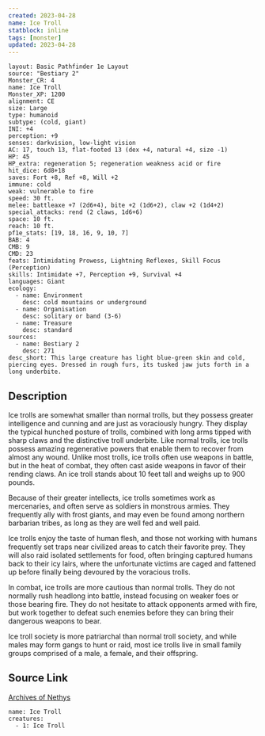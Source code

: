 ```yaml
---
created: 2023-04-28
name: Ice Troll
statblock: inline
tags: [monster]
updated: 2023-04-28
---
```

```statblock
layout: Basic Pathfinder 1e Layout
source: "Bestiary 2"
Monster_CR: 4
name: Ice Troll
Monster_XP: 1200
alignment: CE
size: Large
type: humanoid
subtype: (cold, giant)
INI: +4
perception: +9
senses: darkvision, low-light vision
AC: 17, touch 13, flat-footed 13 (dex +4, natural +4, size -1)
HP: 45
HP_extra: regeneration 5; regeneration weakness acid or fire
hit_dice: 6d8+18
saves: Fort +8, Ref +8, Will +2
immune: cold
weak: vulnerable to fire
speed: 30 ft.
melee: battleaxe +7 (2d6+4), bite +2 (1d6+2), claw +2 (1d4+2)
special_attacks: rend (2 claws, 1d6+6)
space: 10 ft.
reach: 10 ft.
pf1e_stats: [19, 18, 16, 9, 10, 7]
BAB: 4
CMB: 9
CMD: 23
feats: Intimidating Prowess, Lightning Reflexes, Skill Focus (Perception)
skills: Intimidate +7, Perception +9, Survival +4
languages: Giant
ecology:
  - name: Environment
    desc: cold mountains or underground
  - name: Organisation
    desc: solitary or band (3-6)
  - name: Treasure
    desc: standard
sources:
  - name: Bestiary 2
    desc: 271
desc_short: This large creature has light blue-green skin and cold, piercing eyes. Dressed in rough furs, its tusked jaw juts forth in a long underbite.
```
## Description
Ice trolls are somewhat smaller than normal trolls, but they possess greater intelligence and cunning and are just as voraciously hungry. They display the typical hunched posture of trolls, combined with long arms tipped with sharp claws and the distinctive troll underbite. Like normal trolls, ice trolls possess amazing regenerative powers that enable them to recover from almost any wound. Unlike most trolls, ice trolls often use weapons in battle, but in the heat of combat, they often cast aside weapons in favor of their rending claws. An ice troll stands about 10 feet tall and weighs up to 900 pounds.

Because of their greater intellects, ice trolls sometimes work as mercenaries, and often serve as soldiers in monstrous armies. They frequently ally with frost giants, and may even be found among northern barbarian tribes, as long as they are well fed and well paid.

Ice trolls enjoy the taste of human flesh, and those not working with humans frequently set traps near civilized areas to catch their favorite prey. They will also raid isolated settlements for food, often bringing captured humans back to their icy lairs, where the unfortunate victims are caged and fattened up before finally being devoured by the voracious trolls.

In combat, ice trolls are more cautious than normal trolls. They do not normally rush headlong into battle, instead focusing on weaker foes or those bearing fire. They do not hesitate to attack opponents armed with fire, but work together to defeat such enemies before they can bring their dangerous weapons to bear.

Ice troll society is more patriarchal than normal troll society, and while males may form gangs to hunt or raid, most ice trolls live in small family groups comprised of a male, a female, and their offspring.
## Source Link
[Archives of Nethys](https://aonprd.com/MonsterDisplay.aspx?ItemName=Ice%20Troll)
```encounter-table
name: Ice Troll
creatures:
  - 1: Ice Troll
```
